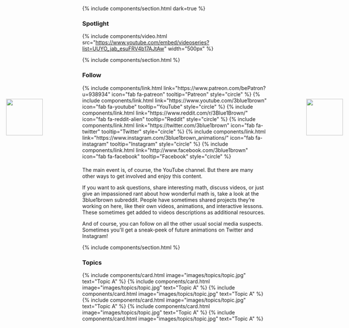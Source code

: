 ---
---

{% include components/section.html dark=true %}

### Spotlight

<!-- this link should always point to the latest video on the youtube channel -->
{% include components/video.html src="https://www.youtube.com/embed/videoseries?list=UUYO_jab_esuFRV4b17AJtAw" width="500px" %}

<div>
  <!-- turn off markdown to prevent these images being wrapped in paragraph -->
  <img src="{{ 'images/special/pi-creature-1.svg' | relative_url }}" style="position: absolute; left: 20px; top: 320px; width: 100px;">
  <img src="{{ 'images/special/pi-creature-2.svg' | relative_url }}" style="position: absolute; right: 20px; top: 320px; width: 100px;">
</div>

{% include components/section.html %}

### Follow

<div class="social" style="margin-top: 10px; margin-bottom: 20px;">
  {% include components/link.html link="https://www.patreon.com/bePatron?u=938934" icon="fab fa-patreon" tooltip="Patreon" style="circle" %}
  {% include components/link.html link="https://www.youtube.com/3blue1brown" icon="fab fa-youtube" tooltip="YouTube" style="circle" %}
  {% include components/link.html link="https://www.reddit.com/r/3Blue1Brown/" icon="fab fa-reddit-alien" tooltip="Reddit" style="circle" %}
  {% include components/link.html link="https://twitter.com/3blue1brown" icon="fab fa-twitter" tooltip="Twitter" style="circle" %}
  {% include components/link.html link="https://www.instagram.com/3blue1brown_animations/" icon="fab fa-instagram" tooltip="Instagram" style="circle" %}
  {% include components/link.html link="http://www.facebook.com/3blue1brown" icon="fab fa-facebook" tooltip="Facebook" style="circle" %}
</div>

The main event is, of course, the YouTube channel.
But there are many other ways to get involved and enjoy this content.

If you want to ask questions, share interesting math, discuss videos, or just give an impassioned rant about how wonderful math is, take a look at the 3blue1brown subreddit.
People have sometimes shared projects they’re working on here, like their own videos, animations, and interactive lessons.
These sometimes get added to videos descriptions as additional resources.

And of course, you can follow on all the other usual social media suspects.
Sometimes you'll get a sneak-peek of future animations on Twitter and Instagram!

{% include components/section.html %}

### Topics

<div class="gallery">
  {% include components/card.html image="images/topics/topic.jpg" text="Topic A" %}
  {% include components/card.html image="images/topics/topic.jpg" text="Topic A" %}
  {% include components/card.html image="images/topics/topic.jpg" text="Topic A" %}
  {% include components/card.html image="images/topics/topic.jpg" text="Topic A" %}
  {% include components/card.html image="images/topics/topic.jpg" text="Topic A" %}
  {% include components/card.html image="images/topics/topic.jpg" text="Topic A" %}
</div>
